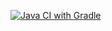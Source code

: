 [![Java CI with Gradle](https://github.com/HateOne/Webtest/actions/workflows/gradle-publish.yml/badge.svg)](https://github.com/HateOne/Webtest/actions/workflows/gradle-publish.yml)
